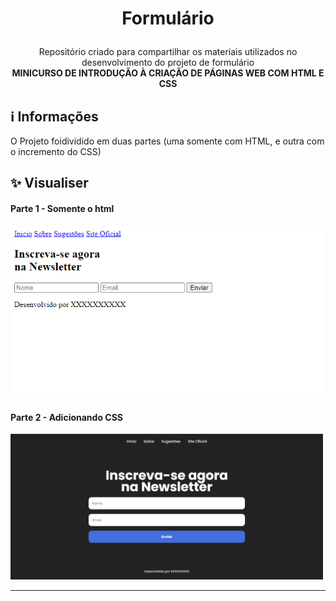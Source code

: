 # <p align="center">Formulário</p>

<p align="center">
  Repositório criado para compartilhar os materiais utilizados no desenvolvimento do projeto de formulário <br>
  <strong>MINICURSO DE INTRODUÇÃO À CRIAÇÃO DE PÁGINAS WEB COM HTML E CSS</strong>
 <br>
 
## ℹ️ Informações
O Projeto foidividido em duas partes (uma somente com HTML, e outra com o incremento do CSS)

## ✨ Visualiser

<h4> Parte 1 - Somente o html</h4>
<a href="http://workshopcti-p1.vercel.app">
  <img src="https://raw.githubusercontent.com/antonioscn/workshopCTI/main/imgs/projeto1.png" width="500"/>
</a>

 <h4> Parte 2 - Adicionando CSS</h4>
 <a href="http://workshopcti-p2.vercel.app">
 <img src="https://raw.githubusercontent.com/antonioscn/workshopCTI/main/imgs/projeto2.png" width="500"/>
 </a>

---
